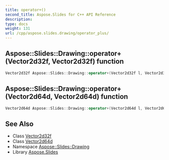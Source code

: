 ```yaml
---
title: operator+()
second_title: Aspose.Slides for C++ API Reference
description: 
type: docs
weight: 131
url: /cpp/aspose.slides.drawing/operator_plus/
---
```

## Aspose::Slides::Drawing::operator+(Vector2d32f, Vector2d32f) function




```cpp
Vector2d32f Aspose::Slides::Drawing::operator+(Vector2d32f l, Vector2d32f r)
```

## Aspose::Slides::Drawing::operator+(Vector2d64d, Vector2d64d) function




```cpp
Vector2d64d Aspose::Slides::Drawing::operator+(Vector2d64d l, Vector2d64d r)
```

## See Also

* Class [Vector2d32f](./vector2d32f/)
* Class [Vector2d64d](./vector2d64d/)
* Namespace [Aspose::Slides::Drawing](./)
* Library [Aspose.Slides](../)